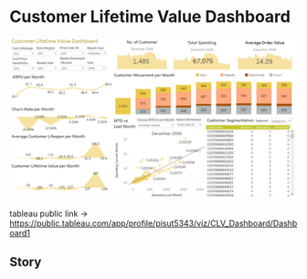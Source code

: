 # Customer Lifetime Value Dashboard

![alt text](https://github.com/PisutSukpool/BADS7105-CRM-analytics-and-intelligence/blob/main/Homework%2005/Main.png?raw=true)

tableau public link -> https://public.tableau.com/app/profile/pisut5343/viz/CLV_Dashboard/Dashboard1

## Story 
